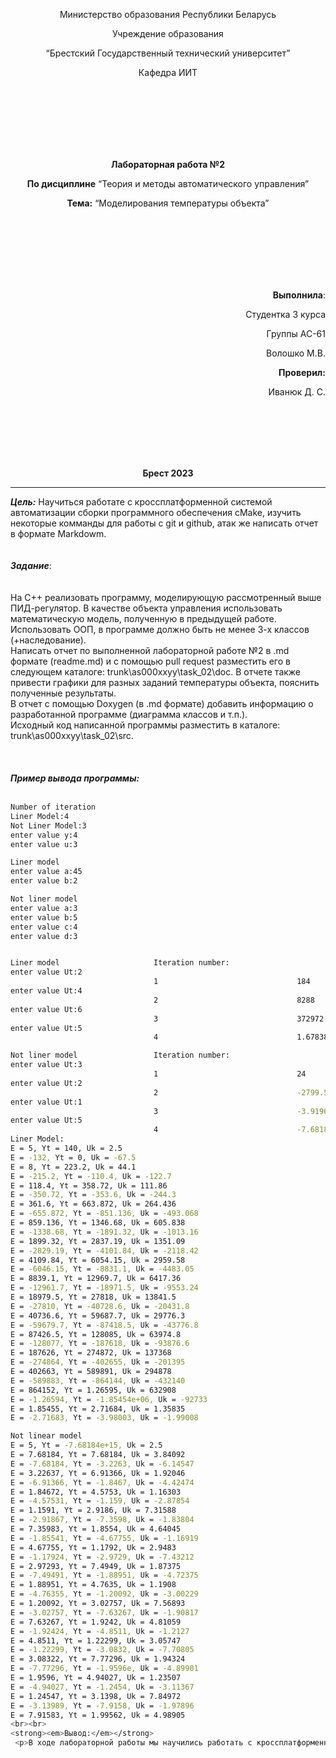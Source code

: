 <p align="center">Министерство образования Республики Беларусь</p>
<p align="center">Учреждение образования</p>
<p align="center">“Брестский Государственный технический университет”</p>
<p align="center">Кафедра ИИТ</p>
<br><br><br><br><br><br>
<p align="center"><strong>Лабораторная работа №2</strong></p>
<p align="center"><strong>По дисциплине</strong> “Теория и методы автоматического управления”</p>
<p align="center"><strong>Тема:</strong> “Моделирования температуры объекта”</p>
<br><br><br><br><br><br>
<p align="right"><strong>Выполнила</strong>:</p>
<p align="right">Студентка 3 курса</p>
<p align="right">Группы АС-61</p>
<p align="right">Волошко М.В.</p>
<p align="right"><strong>Проверил:</strong></p>
<p align="right">Иванюк Д. С.</p>
<br><br><br><br><br>
<p align="center"><strong>Брест 2023</strong></p>

---
***Цель:***
Научиться работате с кроссплатформенной системой автоматизации сборки программного обеспечения cMake, изучить некоторые комманды для работы с git и github, атак же написать отчет в формате Markdowm.
<br><br><br>
***Задание***:
<br><br><br>
На C++ реализовать программу, моделирующую рассмотренный выше ПИД-регулятор. В качестве объекта управления использовать математическую модель, полученную в предыдущей работе. Использовать ООП, в программе должно быть не менее 3-х классов (+наследование).
<br>
Написать отчет по выполненной лабораторной работе №2 в .md формате (readme.md) и с помощью pull request разместить его в следующем каталоге: trunk\as000xxyy\task_02\doc. В отчете также привести графики для разных заданий температуры объекта, пояснить полученные результаты.
<br>
В отчет с помощью Doxygen (в .md формате) добавить информацию о разработанной программе (диаграмма классов и т.п.).
<br>
Исходный код написанной программы разместить в каталоге: trunk\as000xxyy\task_02\src.
<br><br><br><br>
***Пример вывода программы:***
<br><br>
``` bash
Number of iteration
Liner Model:4
Not Liner Model:3
enter value y:4
enter value u:3

Liner model
enter value a:45
enter value b:2

Not liner model
enter value a:3
enter value b:5
enter value c:4
enter value d:3


Liner model                     Iteration number:                       Yt
enter value Ut:2
                                1                               184
enter value Ut:4
                                2                               8288
enter value Ut:6
                                3                               372972
enter value Ut:5
                                4                               1.67838

Not liner model                 Iteration number:                       Yt
enter value Ut:3
                                1                               24
enter value Ut:2
                                2                               -2799.58
enter value Ut:1
                                3                               -3.91965
enter value Ut:5
                                4                               -7.68184
Liner Model:
E = 5, Yt = 140, Uk = 2.5
E = -132, Yt = 0, Uk = -67.5
E = 8, Yt = 223.2, Uk = 44.1
E = -215.2, Yt = -110.4, Uk = -122.7
E = 118.4, Yt = 358.72, Uk = 111.86
E = -350.72, Yt = -353.6, Uk = -244.3
E = 361.6, Yt = 663.872, Uk = 264.436
E = -655.872, Yt = -851.136, Uk = -493.068
E = 859.136, Yt = 1346.68, Uk = 605.838
E = -1338.68, Yt = -1891.32, Uk = -1013.16
E = 1899.32, Yt = 2837.19, Uk = 1351.09
E = -2829.19, Yt = -4101.84, Uk = -2118.42
E = 4109.84, Yt = 6054.15, Uk = 2959.58
E = -6046.15, Yt = -8831.1, Uk = -4483.05
E = 8839.1, Yt = 12969.7, Uk = 6417.36
E = -12961.7, Yt = -18971.5, Uk = -9553.24
E = 18979.5, Yt = 27818, Uk = 13841.5
E = -27810, Yt = -40728.6, Uk = -20431.8
E = 40736.6, Yt = 59687.7, Uk = 29776.3
E = -59679.7, Yt = -87418.5, Uk = -43776.8
E = 87426.5, Yt = 128085, Uk = 63974.8
E = -128077, Yt = -187618, Uk = -93876.6
E = 187626, Yt = 274872, Uk = 137368
E = -274864, Yt = -402655, Uk = -201395
E = 402663, Yt = 589891, Uk = 294878
E = -589883, Yt = -864144, Uk = -432140
E = 864152, Yt = 1.26595, Uk = 632908
E = -1.26594, Yt = -1.85454e+06, Uk = -92733
E = 1.85455, Yt = 2.71684, Uk = 1.35835
E = -2.71683, Yt = -3.98003, Uk = -1.99008

Not linear model
E = 5, Yt = -7.68184e+15, Uk = 2.5
E = 7.68184, Yt = 7.68184, Uk = 3.84092
E = -7.68184, Yt = -3.2263, Uk = -6.14547
E = 3.22637, Yt = 6.91366, Uk = 1.92046
E = -6.91366, Yt = -1.8467, Uk = -4.42474
E = 1.84672, Yt = 4.5753, Uk = 1.16303
E = -4.57531, Yt = -1.159, Uk = -2.87854
E = 1.1591, Yt = 2.9186, Uk = 7.31588
E = -2.91867, Yt = -7.3598, Uk = -1.83804
E = 7.35983, Yt = 1.8554, Uk = 4.64045
E = -1.85541, Yt = -4.67755, Uk = -1.16919
E = 4.67755, Yt = 1.1792, Uk = 2.9483
E = -1.17924, Yt = -2.9729, Uk = -7.43212
E = 2.97293, Yt = 7.4949, Uk = 1.87375
E = -7.49491, Yt = -1.88951, Uk = -4.72375
E = 1.88951, Yt = 4.7635, Uk = 1.1908
E = -4.76355, Yt = -1.20092, Uk = -3.00229
E = 1.20092, Yt = 3.02757, Uk = 7.56893
E = -3.02757, Yt = -7.63267, Uk = -1.90817
E = 7.63267, Yt = 1.9242, Uk = 4.81059
E = -1.92424, Yt = -4.8511, Uk = -1.2127
E = 4.8511, Yt = 1.22299, Uk = 3.05747
E = -1.22299, Yt = -3.0832, Uk = -7.70805
E = 3.08322, Yt = 7.77296, Uk = 1.94324
E = -7.77296, Yt = -1.9596e, Uk = -4.89901
E = 1.9596, Yt = 4.94027, Uk = 1.23507
E = -4.94027, Yt = -1.2454, Uk = -3.11367
E = 1.24547, Yt = 3.1398, Uk = 7.84972
E = -3.13989, Yt = -7.9158, Uk = -1.97896
E = 7.91583, Yt = 1.99562, Uk = 4.98905
<br><br>
<strong><em>Вывод:</em></strong>
 <p>В ходе лабораторной работы мы научились работать с кроссплатформенной системой автоматизации сборки программного обеспечения cMake, написали отчетв формате Markdown изучили некоторые комманды для работы с git и github: научились копировать репозиторий, добавлять изменения и т.д. </p>

